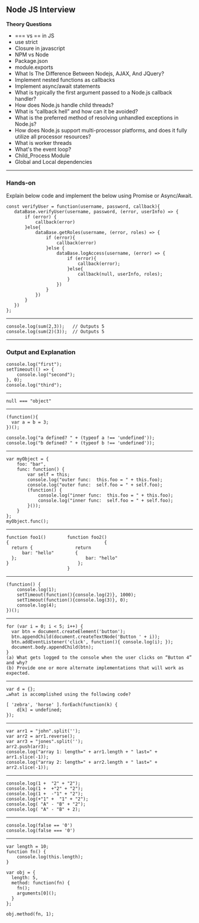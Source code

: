 ## Node JS Interview

**Theory Questions**
- === vs == in JS
- use strict
- Closure in javascript
- NPM vs Node
- Package.json
- module.exports
- What Is The Difference Between Nodejs, AJAX, And JQuery?
- Implement nested functions as callbacks
- Implement async/await statements
- What is typically the first argument passed to a Node.js callback handler?
- How does Node.js handle child threads?
- What is “callback hell” and how can it be avoided?
- What is the preferred method of resolving unhandled exceptions in Node.js?
- How does Node.js support multi-processor platforms, and does it fully utilize all processor resources?
- What is worker threads
- What's the event loop?
- Child_Process Module
- Global and Local dependencies

-----------------------------------------------------------------------------------------
### Hands-on ###

Explain below code and implement the below using Promise or Async/Await.
```
const verifyUser = function(username, password, callback){
   dataBase.verifyUser(username, password, (error, userInfo) => {
       if (error) {
           callback(error)
       }else{
           dataBase.getRoles(username, (error, roles) => {
               if (error){
                   callback(error)
               }else {
                   dataBase.logAccess(username, (error) => {
                       if (error){
                           callback(error);
                       }else{
                           callback(null, userInfo, roles);
                       }
                   })
               }
           })
       }
   })
};
```
-----------------------------------------------------------------------------------------
```
console.log(sum(2,3));   // Outputs 5
console.log(sum(2)(3));  // Outputs 5
```
-------------------------------------------------------------------------------------------

### Output and Explanation

```
console.log("first");
setTimeout(() => {
    console.log("second");
}, 0);
console.log("third");
```
-----------------------------------------------------------------------------------------
```
null === "object"
```
-----------------------------------------------------------------------------------------
```
(function(){
  var a = b = 3;
})();

console.log("a defined? " + (typeof a !== 'undefined'));
console.log("b defined? " + (typeof b !== 'undefined'));
```
-------------------------------------------------------------------------------------------
```
var myObject = {
    foo: "bar",
    func: function() {
        var self = this;
        console.log("outer func:  this.foo = " + this.foo);
        console.log("outer func:  self.foo = " + self.foo);
        (function() {
            console.log("inner func:  this.foo = " + this.foo);
            console.log("inner func:  self.foo = " + self.foo);
        }());
    }
};
myObject.func();
```
-------------------------------------------------------------------------------------------
```
function foo1()        function foo2()
{							         {
  return {                return
      bar: "hello"        {
  };                          bar: "hello"
}                          };
                       }
```                       
-------------------------------------------------------------------------------------------
```
(function() {
    console.log(1); 
    setTimeout(function(){console.log(2)}, 1000); 
    setTimeout(function(){console.log(3)}, 0); 
    console.log(4);
})();
```
-------------------------------------------------------------------------------------------
```
for (var i = 0; i < 5; i++) {
  var btn = document.createElement('button');
  btn.appendChild(document.createTextNode('Button ' + i));
  btn.addEventListener('click', function(){ console.log(i); });
  document.body.appendChild(btn);
}
(a) What gets logged to the console when the user clicks on “Button 4” and why?
(b) Provide one or more alternate implementations that will work as expected.
```
-------------------------------------------------------------------------------------------
```
var d = {};
…what is accomplished using the following code?

[ 'zebra', 'horse' ].forEach(function(k) {
	d[k] = undefined;
});
```
-------------------------------------------------------------------------------------------
```
var arr1 = "john".split('');
var arr2 = arr1.reverse();
var arr3 = "jones".split('');
arr2.push(arr3);
console.log("array 1: length=" + arr1.length + " last=" + arr1.slice(-1));
console.log("array 2: length=" + arr2.length + " last=" + arr2.slice(-1));
```
-------------------------------------------------------------------------------------------
```
console.log(1 +  "2" + "2");
console.log(1 +  +"2" + "2");
console.log(1 +  -"1" + "2");
console.log(+"1" +  "1" + "2");
console.log( "A" - "B" + "2");
console.log( "A" - "B" + 2);
```
-------------------------------------------------------------------------------------------
```
console.log(false == '0')
console.log(false === '0')
```
-------------------------------------------------------------------------------------------
```
var length = 10;
function fn() {
	console.log(this.length);
}

var obj = {
  length: 5,
  method: function(fn) {
    fn();
    arguments[0]();
  }
};

obj.method(fn, 1);
```
